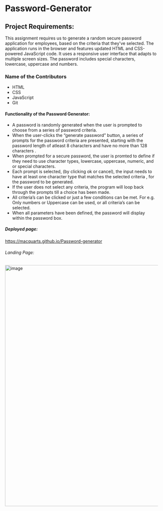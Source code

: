 
# Password-Generator


##  Project Requirements: 

This assignment requires us to generate a random secure password application for employees, based on the criteria that they've selected.  The application runs in the browser and features updated HTML and CSS-powered JavaScript code. It uses a responsive user interface that adapts to multiple screen sizes. The password includes special characters, lowercase, uppercase and numbers.


### Name of the Contributors

- HTML
- CSS
- JavaScript
- Git


#### Functionality of the Password Generator:

-  A password is randomly generated when the user is prompted to choose from a series of password criteria.
- When the user-clicks the “generate password” button, a series of prompts for the password criteria are presented, starting with the password length of atleast 8 characters and have  no more than 128 characters . 
- When prompted for a secure password, the user is promted to define if they need to use character types, lowercase, uppercase, numeric, and or special characters. 
- Each prompt is selected, (by clicking ok or cancel), the input needs to have at least one character type that matches the selected criteria , for the password to be generated.
- If the user does not select any criteria, the program will loop back through the prompts till a choice has been made. 
- All criteria’s can be clicked or just a few conditions can be met. For e.g. Only numbers or Uppercase can be used, or all criteria’s can be selected.
- When all parameters have been defined, the password will display within the password box. 


##### Deployed page:

https://macquarts.github.io/Password-generator

###### Landing Page:

<img width="792" alt="image" src="https://user-images.githubusercontent.com/75565115/111937997-f9f9ea00-8b03-11eb-8e21-663050f8eba3.png">

